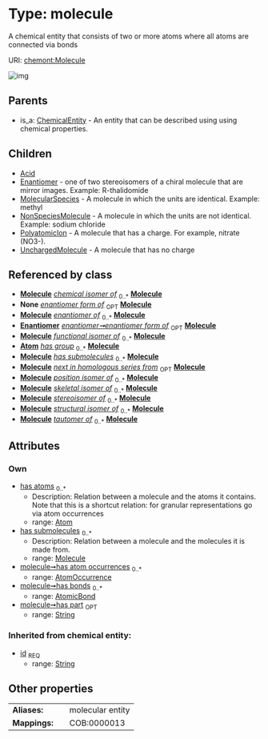 
# Type: molecule


A chemical entity that consists of two or more atoms where all atoms are connected via bonds

URI: [chemont:Molecule](http://w3id.org/chemontMolecule)


![img](http://yuml.me/diagram/nofunky;dir:TB/class/[UnchargedMolecule],[PolyatomicIon],[NonSpeciesMolecule],[Atom]<has%20atoms%200..*-%20[Molecule&#124;has_part:string%20%3F;id(i):string],[Molecule]<has%20submolecules%200..*-%20[Molecule],[AtomicBond]<has%20bonds%200..*-++[Molecule],[AtomOccurrence]<has%20atom%20occurrences%200..*-++[Molecule],[Enantiomer]-%20enantiomer%20form%20of%200..1>[Molecule],[Molecule]^-[UnchargedMolecule],[Molecule]^-[PolyatomicIon],[Molecule]^-[NonSpeciesMolecule],[Molecule]^-[MolecularSpecies],[Molecule]^-[Enantiomer],[Molecule]^-[Acid],[ChemicalEntity]^-[Molecule],[MolecularSpecies],[Enantiomer],[ChemicalEntity],[AtomicBond],[AtomOccurrence],[Atom],[Acid])

## Parents

 *  is_a: [ChemicalEntity](ChemicalEntity.md) - An entity that can be described using using chemical properties.

## Children

 * [Acid](Acid.md)
 * [Enantiomer](Enantiomer.md) - one of two stereoisomers of a chiral molecule that are mirror images. Example: R-thalidomide
 * [MolecularSpecies](MolecularSpecies.md) - A molecule in which the units are identical. Example: methyl
 * [NonSpeciesMolecule](NonSpeciesMolecule.md) - A molecule in which the units are not identical. Example: sodium chloride
 * [PolyatomicIon](PolyatomicIon.md) - A molecule that has a charge. For example, nitrate (NO3-).
 * [UnchargedMolecule](UnchargedMolecule.md) - A molecule that has no charge

## Referenced by class

 *  **[Molecule](Molecule.md)** *[chemical isomer of](chemical_isomer_of.md)*  <sub>0..*</sub>  **[Molecule](Molecule.md)**
 *  **None** *[enantiomer form of](enantiomer_form_of.md)*  <sub>OPT</sub>  **[Molecule](Molecule.md)**
 *  **[Molecule](Molecule.md)** *[enantiomer of](enantiomer_of.md)*  <sub>0..*</sub>  **[Molecule](Molecule.md)**
 *  **[Enantiomer](Enantiomer.md)** *[enantiomer➞enantiomer form of](enantiomer_enantiomer_form_of.md)*  <sub>OPT</sub>  **[Molecule](Molecule.md)**
 *  **[Molecule](Molecule.md)** *[functional isomer of](functional_isomer_of.md)*  <sub>0..*</sub>  **[Molecule](Molecule.md)**
 *  **[Atom](Atom.md)** *[has group](has_group.md)*  <sub>0..*</sub>  **[Molecule](Molecule.md)**
 *  **[Molecule](Molecule.md)** *[has submolecules](has_submolecules.md)*  <sub>0..*</sub>  **[Molecule](Molecule.md)**
 *  **[Molecule](Molecule.md)** *[next in homologous series from](next_in_homologous_series_from.md)*  <sub>OPT</sub>  **[Molecule](Molecule.md)**
 *  **[Molecule](Molecule.md)** *[position isomer of](position_isomer_of.md)*  <sub>0..*</sub>  **[Molecule](Molecule.md)**
 *  **[Molecule](Molecule.md)** *[skeletal isomer of](skeletal_isomer_of.md)*  <sub>0..*</sub>  **[Molecule](Molecule.md)**
 *  **[Molecule](Molecule.md)** *[stereoisomer of](stereoisomer_of.md)*  <sub>0..*</sub>  **[Molecule](Molecule.md)**
 *  **[Molecule](Molecule.md)** *[structural isomer of](structural_isomer_of.md)*  <sub>0..*</sub>  **[Molecule](Molecule.md)**
 *  **[Molecule](Molecule.md)** *[tautomer of](tautomer_of.md)*  <sub>0..*</sub>  **[Molecule](Molecule.md)**

## Attributes


### Own

 * [has atoms](has_atoms.md)  <sub>0..*</sub>
    * Description: Relation between a molecule and the atoms it contains. Note that this is a shortcut relation: for granular representations go via atom occurrences
    * range: [Atom](Atom.md)
 * [has submolecules](has_submolecules.md)  <sub>0..*</sub>
    * Description: Relation between a molecule and the molecules it is made from.
    * range: [Molecule](Molecule.md)
 * [molecule➞has atom occurrences](molecule_has_atom_occurrences.md)  <sub>0..*</sub>
    * range: [AtomOccurrence](AtomOccurrence.md)
 * [molecule➞has bonds](molecule_has_bonds.md)  <sub>0..*</sub>
    * range: [AtomicBond](AtomicBond.md)
 * [molecule➞has part](molecule_has_part.md)  <sub>OPT</sub>
    * range: [String](types/String.md)

### Inherited from chemical entity:

 * [id](id.md)  <sub>REQ</sub>
    * range: [String](types/String.md)

## Other properties

|  |  |  |
| --- | --- | --- |
| **Aliases:** | | molecular entity |
| **Mappings:** | | COB:0000013 |

